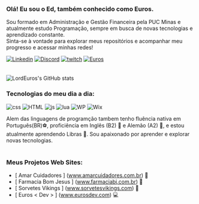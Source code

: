 ### Olá! Eu sou o Ed, também conhecido como Euros. 

Sou formado em Administração e Gestão Financeira pela PUC Minas e atualmente estudo Programação, sempre em busca de novas tecnologias e aprendizado constante.<br/>
Sinta-se à vontade para explorar meus repositórios e acompanhar meu progresso e acessar minhas redes! <br/>


[![Linkedin](https://img.shields.io/badge/LinkedIn-0077B5?style=for-the-badge&logo=linkedin&logoColor=white)](https://www.linkedin.com/in/edjuniorjf/) [![Discord](https://img.shields.io/badge/Discord-7289DA?style=for-the-badge&logo=discord&logoColor=white)](https://discord.gg/TfhKUkwKvf) [![twitch](https://img.shields.io/badge/Twitch-9146FF?style=for-the-badge&logo=twitch&logoColor=white)](https://www.twitch.tv/lordeuros) [![Euros<Dev>](https://img.shields.io/badge/website-000000?style=for-the-badge&logo=About.me&logoColor=white)](Eurosdev.com) <br/>
<br/>
<br/>
![LordEuros's GitHub stats](https://github-readme-stats.vercel.app/api?username=LordEurosJf&show_icons=true&theme=tokyonight)
<br/>

### Tecnologias do meu dia a dia:
<div style= "display: inline_block">
<img align-"center" alt="css" src= "https://img.shields.io/badge/CSS-239120?&style=for-the-badge&logo=css3&logoColor=white"/> 
<img align-"center" alt="HTML" src= "https://img.shields.io/badge/HTML5-E34F26?style=for-the-badge&logo=html5&logoColor=whitee"/> 
<img align-"center" alt="js" src= "https://img.shields.io/badge/JavaScript-323330?style=for-the-badge&logo=javascript&logoColor=F7DF1E"/> 
<img align-"center" alt="lua" src= "https://img.shields.io/badge/Lua-2C2D72?style=for-the-badge&logo=lua&logoColor=white"/> 
<img align-"center" alt="WP" src= "https://img.shields.io/badge/Wordpress-21759B?style=for-the-badge&logo=wordpress&logoColor=white"/> 
<img align-"center" alt="Wix" src= "https://img.shields.io/badge/Wix-000?style=for-the-badge&logo=wix&logoColor=white"/> 
</div>


Alem das linguagens de programção tambem tenho fluência nativa em Português(BR)⚽, proficiência em Inglês (B2) 🗽 e Alemão (A2) 🏰, e estou atualmente aprendendo Libras 🙌. Sou apaixonado por aprender e explorar novas tecnologias.
<br/>
<br/>


### Meus Projetos Web Sites:
- [ Amar Cuidadores ] (www.amarcuidadores.com.br) 👴 <br/>
- [ Farmacia Bom Jesus ] (www.farmaciabj.com.br) 💊 <br/>
- [ Sorvetes Vikings ] (www.sorvetesvikings.com) 🍨 <br/>
- [ Euros < Dev > ] (www.eurosdev.com) 💻 <br/>

